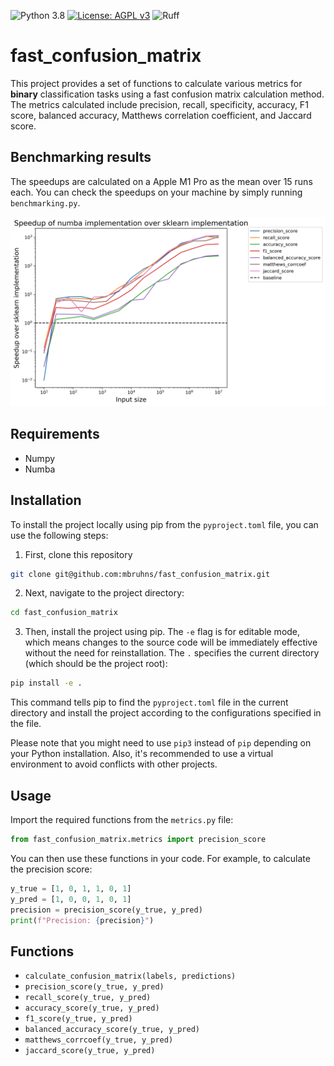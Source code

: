 ![Python 3.8](https://img.shields.io/badge/python-3.8-blue.svg)
[![License: AGPL v3](https://img.shields.io/badge/License-AGPL%20v3-blue.svg)](https://www.gnu.org/licenses/agpl-3.0)
![Ruff](https://img.shields.io/badge/Ruff-0.1.14-blue.svg)

# fast_confusion_matrix

This project provides a set of functions to calculate various metrics for **binary** classification tasks using a fast confusion matrix calculation method. The metrics calculated include precision, recall, specificity, accuracy, F1 score, balanced accuracy, Matthews correlation coefficient, and Jaccard score.

## Benchmarking results

The speedups are calculated on a Apple M1 Pro as the mean over 15 runs each. You can check the speedups on your machine by simply running `benchmarking.py`. 

![Speedup Plot](./speedup.png)

## Requirements
- Numpy
- Numba

## Installation

To install the project locally using pip from the `pyproject.toml` file, you can use the following steps:

1. First, clone this repository

```bash
git clone git@github.com:mbruhns/fast_confusion_matrix.git
```

2. Next, navigate to the project directory:

```bash
cd fast_confusion_matrix
```

3. Then, install the project using pip. The `-e` flag is for editable mode, which means changes to the source code will be immediately effective without the need for reinstallation. The `.` specifies the current directory (which should be the project root):

```bash
pip install -e .
```

This command tells pip to find the `pyproject.toml` file in the current directory and install the project according to the configurations specified in the file.

Please note that you might need to use `pip3` instead of `pip` depending on your Python installation. Also, it's recommended to use a virtual environment to avoid conflicts with other projects.

## Usage

Import the required functions from the `metrics.py` file:

```python
from fast_confusion_matrix.metrics import precision_score
```

You can then use these functions in your code. For example, to calculate the precision score:

```python
y_true = [1, 0, 1, 1, 0, 1]
y_pred = [1, 0, 0, 1, 0, 1]
precision = precision_score(y_true, y_pred)
print(f"Precision: {precision}")
```

## Functions

- `calculate_confusion_matrix(labels, predictions)`
- `precision_score(y_true, y_pred)`
- `recall_score(y_true, y_pred)`
- `accuracy_score(y_true, y_pred)`
- `f1_score(y_true, y_pred)`
- `balanced_accuracy_score(y_true, y_pred)`
- `matthews_corrcoef(y_true, y_pred)`
- `jaccard_score(y_true, y_pred)`